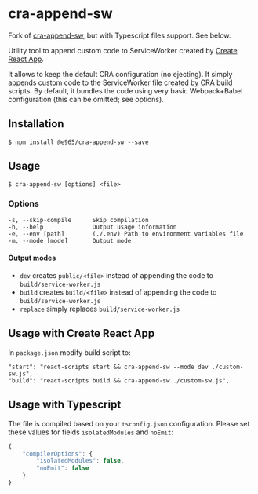 # cra-append-sw

Fork of [cra-append-sw](https://github.com/tszarzynski/cra-append-sw), but with Typescript files support. See below.

Utility tool to append custom code to ServiceWorker created by [Create React App](https://github.com/facebookincubator/create-react-app).

It allows to keep the default CRA configuration (no ejecting). It simply appends custom code to the ServiceWorker file created by CRA build scripts. By default, it bundles the code using very basic Webpack+Babel configuration (this can be omitted; see options).

## Installation

    $ npm install @e965/cra-append-sw --save

## Usage

    $ cra-append-sw [options] <file>

### Options

    -s, --skip-compile      Skip compilation
    -h, --help              Output usage information
    -e, --env [path]        (./.env) Path to environment variables file
    -m, --mode [mode]       Output mode

#### Output modes

-   `dev` creates `public/<file>` instead of appending the code to `build/service-worker.js`
-   `build` creates `build/<file>` instead of appending the code to `build/service-worker.js`
-   `replace` simply replaces `build/service-worker.js`

## Usage with Create React App

In `package.json` modify build script to:

    "start": "react-scripts start && cra-append-sw --mode dev ./custom-sw.js",
    "build": "react-scripts build && cra-append-sw ./custom-sw.js",

## Usage with Typescript

The file is compiled based on your `tsconfig.json` configuration. Please set these values for fields `isolatedModules` and `noEmit`:

```js
{
    "compilerOptions": {
        "isolatedModules": false,
        "noEmit": false
    }
}
```
